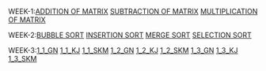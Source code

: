 WEEK-1:[ADDITION OF MATRIX](https://github.com/Akshayasaisirivolu/2203A51223_DAA/blob/main/addmatrix.c)
       [SUBTRACTION OF MATRIX](https://github.com/Akshayasaisirivolu/2203A51223_DAA/blob/main/submatrix.c)
       [MULTIPLICATION OF MATRIX](https://github.com/Akshayasaisirivolu/2203A51223_DAA/blob/main/multiplicationmatrix.c)
       
WEEK-2:[BUBBLE SORT](https://github.com/Akshayasaisirivolu/2203A51223_DAA/blob/main/bubblesort.c)
       [INSERTION SORT](https://github.com/Akshayasaisirivolu/2203A51223_DAA/blob/main/insertionsort.exe)
       [MERGE SORT](https://github.com/Akshayasaisirivolu/2203A51223_DAA/blob/main/merge%20sort.exe)
       [SELECTION SORT](https://github.com/Akshayasaisirivolu/2203A51223_DAA/blob/main/selection%20sort.c)

WEEK-3:[1_1_GN](https://github.com/Akshayasaisirivolu/2203A51223_DAA/blob/main/WEEK1_1_GN.c)
       [1_1_KJ](https://github.com/Akshayasaisirivolu/2203A51223_DAA/blob/main/WEEK1_1_KJ.c)
       [1_1_SKM](https://github.com/Akshayasaisirivolu/2203A51223_DAA/blob/main/WEEK1_1_KJ.c)
[1_2_GN](https://github.com/Akshayasaisirivolu/2203A51223_DAA/blob/main/WEEK1_2_GN.c)
[1_2_KJ](https://github.com/Akshayasaisirivolu/2203A51223_DAA/blob/main/WEEK1_2_KJ.c)
[1_2_SKM](https://github.com/Akshayasaisirivolu/2203A51223_DAA/blob/main/WEEK1_2_SKM.c)
[1_3_GN](https://github.com/Akshayasaisirivolu/2203A51223_DAA/blob/main/WEEK1_3_GN.c)
[1_3_KJ](https://github.com/Akshayasaisirivolu/2203A51223_DAA/blob/main/WEEK1_3_KJ.c)
[1_3_SKM](https://github.com/Akshayasaisirivolu/2203A51223_DAA/blob/main/WEEK1_3_SKM.c)
